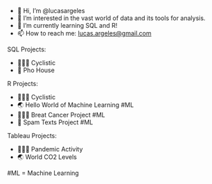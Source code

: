 - 👋 Hi, I’m @lucasargeles
- 👀 I’m interested in the vast world of data and its tools for analysis.
- 🌱 I’m currently learning SQL and R!
- 📫 How to reach me: lucas.argeles@gmail.com

SQL Projects:
- 🚴🏻‍♂️ Cyclistic
- 🍜 Pho House

R Projects:
- 🚴🏻‍♂️ Cyclistic
- 🌏 Hello World of Machine Learning #ML
- 👩🏻‍⚕️ Breat Cancer Project #ML
- 📲 Spam Texts Project #ML

Tableau Projects:
- 🏋🏻‍♂️ Pandemic Activity
- 🌏 World CO2 Levels

#ML = Machine Learning

<!---
lucasargeles/lucasargeles is a ✨ special ✨ repository because its `README.md` (this file) appears on your GitHub profile.
You can click the Preview link to take a look at your changes.
--->
